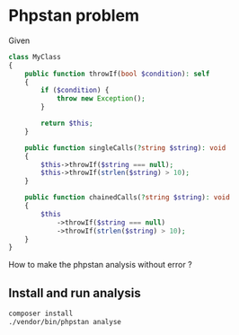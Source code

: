 # Phpstan problem

Given

```php
class MyClass
{
    public function throwIf(bool $condition): self
    {
        if ($condition) {
            throw new Exception();
        }

        return $this;
    }

    public function singleCalls(?string $string): void
    {
        $this->throwIf($string === null);
        $this->throwIf(strlen($string) > 10);
    }

    public function chainedCalls(?string $string): void
    {
        $this
            ->throwIf($string === null)
            ->throwIf(strlen($string) > 10);
    }
}
```

How to make the phpstan analysis without error ?

## Install and run analysis

```bash
composer install
./vendor/bin/phpstan analyse
```

